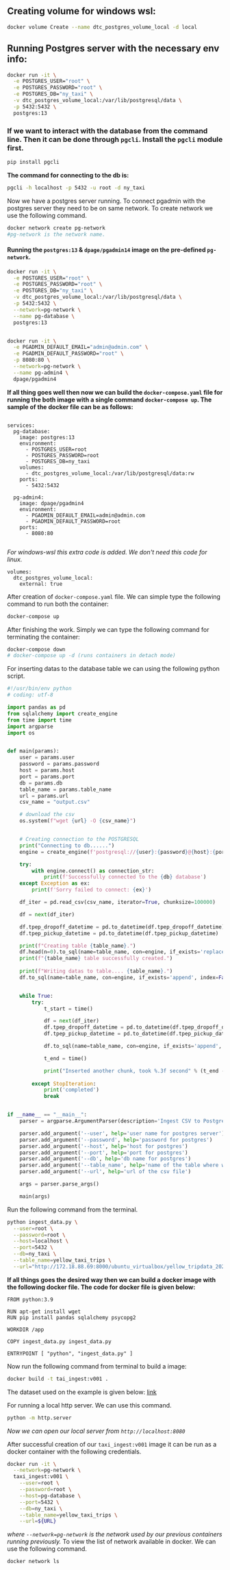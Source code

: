 ## Creating volume for windows wsl:
```bash
docker volume Create --name dtc_postgres_volume_local -d local
```
## Running Postgres server with the necessary env info:
```bash
docker run -it \
  -e POSTGRES_USER="root" \
  -e POSTGRES_PASSWORD="root" \
  -e POSTGRES_DB="ny_taxi" \
  -v dtc_postgres_volume_local:/var/lib/postgresql/data \
  -p 5432:5432 \
  postgres:13
```

### If we want to interact with the database from the command line. Then it can be done through `pgcli`. Install the `pgcli` module first.
```bash
pip install pgcli
```
**The command for connecting to the db is:**
```bash
pgcli -h localhost -p 5432 -u root -d ny_taxi
```

Now we have a postgres server running. To connect pgadmin with the postgres server they need to be on same network.
To create network we use the following command.
```bash
docker network create pg-network  
#pg-network is the network name.
```
#### Running the `postgres:13` & `dpage/pgadmin14` image on the pre-defined `pg-network`.
```bash
docker run -it \
  -e POSTGRES_USER="root" \
  -e POSTGRES_PASSWORD="root" \
  -e POSTGRES_DB="ny_taxi" \
  -v dtc_postgres_volume_local:/var/lib/postgresql/data \
  -p 5432:5432 \
  --network=pg-network \
  --name pg-database \
  postgres:13


docker run -it \
  -e PGADMIN_DEFAULT_EMAIL="admin@admin.com" \
  -e PGADMIN_DEFAULT_PASSWORD="root" \
  -p 8080:80 \
  --network=pg-network \
  --name pg-admin4 \
  dpage/pgadmin4
```
**If all thing goes well then now we can build the `docker-compose.yaml` file for running the both image with a single command `docker-compose up`. The sample of the docker file can be as follows:**
```docker

services:
  pg-database:
    image: postgres:13
    environment:
      - POSTGRES_USER=root
      - POSTGRES_PASSWORD=root
      - POSTGRES_DB=ny_taxi
    volumes:
      - dtc_postgres_volume_local:/var/lib/postgresql/data:rw
    ports:
      - 5432:5432

  pg-admin4:
    image: dpage/pgadmin4
    environment:
      - PGADMIN_DEFAULT_EMAIL=admin@admin.com
      - PGADMIN_DEFAULT_PASSWORD=root
    ports:
      - 8080:80


```
_For windows-wsl this extra code is added. We don't need this code for linux._
```docker
volumes:
  dtc_postgres_volume_local:
    external: true
```
After creation of `docker-compose.yaml` file. We can simple type the following command to run both the container:
```bash
docker-compose up
```
After finishing the work. Simply we can type the following command for terminating the container:
```bash
docker-compose down
# docker-compose up -d (runs containers in detach mode)
```

For inserting datas to the database table we can using the following python script.
```python
#!/usr/bin/env python
# coding: utf-8

import pandas as pd
from sqlalchemy import create_engine
from time import time
import argparse
import os


def main(params):
    user = params.user
    password = params.password
    host = params.host
    port = params.port
    db = params.db
    table_name = params.table_name
    url = params.url
    csv_name = "output.csv"

    # download the csv
    os.system(f"wget {url} -O {csv_name}")


    # Creating connection to the POSTGRESQL
    print("Connecting to db......")
    engine = create_engine(f'postgresql://{user}:{password}@{host}:{port}/{db}')

    try:
        with engine.connect() as connection_str:
            print(f'Successfully connected to the {db} database')
    except Exception as ex:
        print(f'Sorry failed to connect: {ex}')

    df_iter = pd.read_csv(csv_name, iterator=True, chunksize=100000)

    df = next(df_iter)

    df.tpep_dropoff_datetime = pd.to_datetime(df.tpep_dropoff_datetime)
    df.tpep_pickup_datetime = pd.to_datetime(df.tpep_pickup_datetime)

    print(f"Creating table {table_name}.")
    df.head(n=0).to_sql(name=table_name, con=engine, if_exists='replace', index=False)
    print(f"{table_name} table successfully created.")
    
    print(f"Writing datas to table.... {table_name}.")
    df.to_sql(name=table_name, con=engine, if_exists='append', index=False)


    while True:
        try:
            t_start = time()

            df = next(df_iter)
            df.tpep_dropoff_datetime = pd.to_datetime(df.tpep_dropoff_datetime)
            df.tpep_pickup_datetime = pd.to_datetime(df.tpep_pickup_datetime)

            df.to_sql(name=table_name, con=engine, if_exists='append', index=False)

            t_end = time()

            print("Inserted another chunk, took %.3f second" % (t_end - t_start))
            
        except StopIteration:
            print('completed')
            break


if __name__ == "__main__": 
    parser = argparse.ArgumentParser(description='Ingest CSV to Postgres')

    parser.add_argument('--user', help='user name for postgres server')
    parser.add_argument('--password', help='password for postgres')
    parser.add_argument('--host', help='host for postgres')
    parser.add_argument('--port', help='port for postgres')
    parser.add_argument('--db', help='db name for postgres')
    parser.add_argument('--table_name', help='name of the table where we will write the results to')
    parser.add_argument('--url', help='url of the csv file')

    args = parser.parse_args()

    main(args)
```
Run the following command from the terminal.
```bash
python ingest_data.py \
  --user=root \
  --password=root \
  --host=localhost \
  --port=5432 \
  --db=ny_taxi \
  --table_name=yellow_taxi_trips \
  --url="http://172.18.88.69:8000/ubuntu_virtualbox/yellow_tripdata_2021-01.csv"
```
**If all things goes the desired way then we can build a docker image with the following docker file. The code for docker file is given below:**
```docker
FROM python:3.9

RUN apt-get install wget
RUN pip install pandas sqlalchemy psycopg2

WORKDIR /app

COPY ingest_data.py ingest_data.py

ENTRYPOINT [ "python", "ingest_data.py" ]
```
Now run the following command from terminal to build a image:
```bash
docker build -t tai_ingest:v001 .
```
The dataset used on the example is given below:
[link](https://github.com/DataTalksClub/nyc-tlc-data/releases/download/yellow/yellow_tripdata_2021-01.csv.gz)

For running a local http server. We can use this command.
```bash
python -m http.server
```
_Now we can open our local server from `http://localhost:8080`_

After successful creation of our `taxi_ingest:v001` image it can be run as a docker container with the following credentials.
```bash
docker run -it \
  --network=pg-network \
  taxi_ingest:v001 \
    --user=root \
    --password=root \
    --host=pg-database \
    --port=5432 \
    --db=ny_taxi \
    --table_name=yellow_taxi_trips \
    --url=${URL}
```
_where `--network=pg-network` is the network used by our previous containers running previously._
To view the list of network available in docker. We can use the following command.
```bash
docker network ls
```


